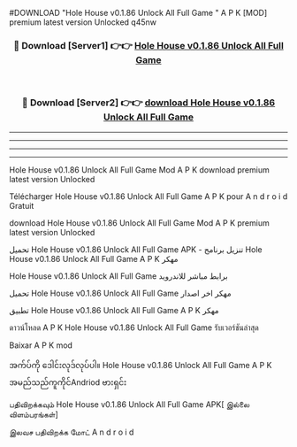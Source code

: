 #DOWNLOAD "Hole House v0.1.86 Unlock All Full Game " A P K [MOD] premium latest version Unlocked q45nw 



<div align="center">

<h3>🔴 Download [Server1] 👉👉 <a href="https://apkdownload12.web.app/?title=Hole House v0.1.86 Unlock All Full Game ">Hole House v0.1.86 Unlock All Full Game  </a></h3><br>

<h3>🔴 Download [Server2] 👉👉 <a href="https://apkdownload12.web.app/?title=Hole House v0.1.86 Unlock All Full Game ">download Hole House v0.1.86 Unlock All Full Game  </a></h3>
</div>


----------------------------------------------------------

----------------------------------------------------------

----------------------------------------------------------

----------------------------------------------------------


Hole House v0.1.86 Unlock All Full Game  Mod A P K download premium latest version Unlocked

Télécharger  Hole House v0.1.86 Unlock All Full Game  A P K pour A n d r o i d Gratuit

download Hole House v0.1.86 Unlock All Full Game  Mod A P K premium latest version Unlocked

تحميل Hole House v0.1.86 Unlock All Full Game  APK - تنزيل برنامج Hole House v0.1.86 Unlock All Full Game  A P K مهكر

Hole House v0.1.86 Unlock All Full Game  برابط مباشر للاندرويد

تحميل Hole House v0.1.86 Unlock All Full Game  مهكر اخر اصدار

تطبيق Hole House v0.1.86 Unlock All Full Game  A P K مهكر

ดาวน์โหลด A P K Hole House v0.1.86 Unlock All Full Game  รับเวอร์ชันล่าสุด

Baixar A P K mod

အက်ပ်ကို ဒေါင်းလုဒ်လုပ်ပါ။ Hole House v0.1.86 Unlock All Full Game  A P K အမည်သည်ကူကိုင်Andriod ဗားရှင်း

பதிவிறக்கவும் Hole House v0.1.86 Unlock All Full Game  APK[ இல்லை விளம்பரங்கள்] 
 
இலவச பதிவிறக்க மோட் A n d r o i d



